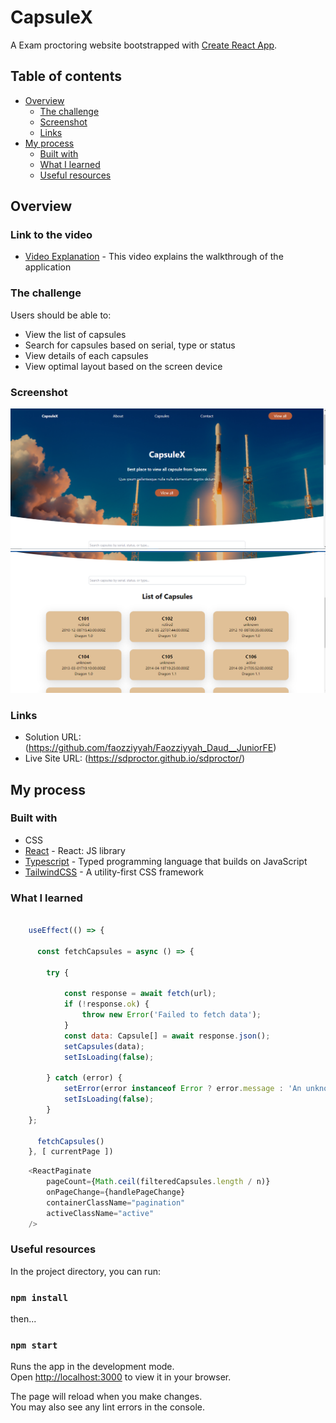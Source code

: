 # CapsuleX

A Exam proctoring website bootstrapped with [Create React App](https://github.com/facebook/create-react-app).

## Table of contents

- [Overview](#overview)
  - [The challenge](#the-challenge)
  - [Screenshot](#screenshot)
  - [Links](#links)
- [My process](#my-process)
  - [Built with](#built-with)
  - [What I learned](#what-i-learned)
  - [Useful resources](#useful-resources)

## Overview

### Link to the video
- [Video Explanation](https://drive.google.com/file/d/1pYeD3E-AfNlgYcgPNcm9Ahchs8HaZtRP/view?usp=sharing) - This video explains the walkthrough of the application

### The challenge

Users should be able to:

- View the list of capsules
- Search for capsules based on serial, type or status
- View details of each capsules
- View optimal layout based on the screen device

### Screenshot

![](src/assets/screenshot.png)
![](src/assets/screenshot1.png)

### Links

- Solution URL: (https://github.com/faozziyyah/Faozziyyah_Daud__JuniorFE)
- Live Site URL: (https://sdproctor.github.io/sdproctor/)

## My process
### Built with

- CSS
- [React](https://reactjs.org/) - React: JS library
- [Typescript](https://www.typescriptlang.org/) - Typed programming language that builds on JavaScript
- [TailwindCSS](https://tailwindcss.com/) - A utility-first CSS framework

### What I learned

```React.js
  
    useEffect(() => {
      
      const fetchCapsules = async () => {

        try {
          
            const response = await fetch(url);
            if (!response.ok) {
                throw new Error('Failed to fetch data');
            }
            const data: Capsule[] = await response.json();
            setCapsules(data);
            setIsLoading(false);

        } catch (error) {
            setError(error instanceof Error ? error.message : 'An unknown error occurred');
            setIsLoading(false);
        }
    };
  
      fetchCapsules()
    }, [ currentPage ])
```
```React.js
    <ReactPaginate
        pageCount={Math.ceil(filteredCapsules.length / n)}
        onPageChange={handlePageChange}
        containerClassName="pagination"
        activeClassName="active"
    />
```

### Useful resources

In the project directory, you can run:

### `npm install` 

then...

### `npm start`

Runs the app in the development mode.\
Open [http://localhost:3000](http://localhost:3000) to view it in your browser.

The page will reload when you make changes.\
You may also see any lint errors in the console.
